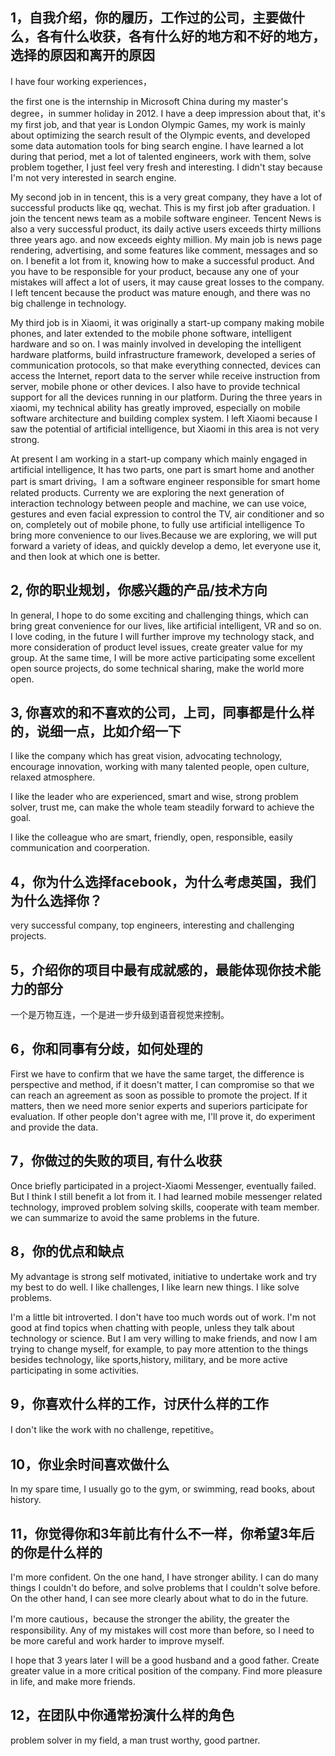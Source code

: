 ## 1，自我介绍，你的履历，工作过的公司，主要做什么，各有什么收获，各有什么好的地方和不好的地方，选择的原因和离开的原因
I have four working experiences，

the first one is the internship in Microsoft China during my master's degree，in summer holiday in 2012. I have a deep impression about that, it's my first job, and that year is London Olympic Games, my work is mainly about optimizing the search result of the Olympic events, and developed some data automation tools for bing search engine. I have learned a lot during that period, met a lot of talented engineers, work with them, solve problem together, I just feel very fresh and interesting. 
I didn't stay because I'm not very interested in search engine.

My second job in in tencent, this is a very great company, they have a lot of successful products like qq, wechat. This is my first job after graduation. I join the tencent news team as a mobile software engineer. Tencent News is also a very successful product, its daily active users exceeds thirty millions three years ago. and now exceeds eighty million. My main job is news page rendering, advertising, and some features like comment, messages and so on. I benefit a lot from it, knowing how to make a successful product. And you have to be responsible for your product, because any one of your mistakes will affect a lot of users, it may cause great losses to the company. I left tencent because the product was mature enough, and there was no big challenge in technology.

My third job is in Xiaomi, it was originally a start-up company making mobile phones, and later extended to the mobile phone software, intelligent hardware and so on. I was mainly involved in developing the intelligent hardware platforms, build infrastructure framework, developed a series of communication protocols, so that make everything connected, devices can access the Internet, report data to the server while receive instruction from server, mobile phone or other devices. I also have to provide technical support for all the devices running in our platform. During the three years in xiaomi, my technical ability has greatly improved, especially on mobile software architecture and building complex system. I left Xiaomi because I saw the potential of artificial intelligence, but Xiaomi in this area is not very strong.

At present I am working in a start-up company which mainly engaged in artificial intelligence, It has two parts, one part is smart home and 
another part is smart driving。I am a software engineer responsible for smart home related products. Currenty we are exploring the next generation of interaction technology between people and machine, we can use voice, gestures and even facial expression to control the TV, air conditioner and so on, completely out of mobile phone, to fully use artificial intelligence To bring more convenience to our lives.Because we are exploring, we will put forward a variety of ideas, and quickly develop a demo, let everyone use it, and then look at which one is better.

## 2, 你的职业规划，你感兴趣的产品/技术方向
In general, I hope to do some exciting and challenging things, which can bring great convenience for our lives, like artificial intelligent, VR and so on. I love coding, in the future I will further improve my technology stack, and more consideration of product level issues, create greater value for my group. At the same time, I will be more active participating some excellent open source projects, do some technical sharing, make the world more open.

## 3, 你喜欢的和不喜欢的公司，上司，同事都是什么样的，说细一点，比如介绍一下
I like the company which has great vision, advocating technology, encourage innovation, working with many talented people, open culture, relaxed atmosphere.

I like the leader who are experienced, smart and wise, strong problem solver, trust me, can make the whole team steadily forward to achieve the goal.

I like the colleague who are smart, friendly, open, responsible, easily communication and coorperation. 

## 4，你为什么选择facebook，为什么考虑英国，我们为什么选择你？
very successful company, top engineers, interesting and challenging projects.

## 5，介绍你的项目中最有成就感的，最能体现你技术能力的部分
一个是万物互连，一个是进一步升级到语音视觉来控制。

## 6，你和同事有分歧，如何处理的
First we have to confirm that we have the same target, the difference is perspective and method, if it doesn't matter, I can compromise so that we can reach an agreement as soon as possible to promote the project. If it matters, then we need more senior experts and superiors participate for evaluation. If other people don't agree with me, I'll prove it, do experiment and provide the data.

## 7，你做过的失败的项目, 有什么收获
Once briefly participated in a project-Xiaomi Messenger, eventually failed. But I think I still benefit a lot from it. I had learned mobile messenger related technology, improved problem solving skills, cooperate with team member. we can summarize to avoid the same problems in the future.

## 8，你的优点和缺点
My advantage is strong self motivated, initiative to undertake work and try my best to do well. I like challenges,  I like learn new things. I like solve problems.

I'm a little bit introverted. I don't have too much words out of work. I'm not good at find topics when chatting with people, unless they talk about technology or science. But I am very willing to make friends, and now I am trying to change myself, for example, to pay more attention to the things besides technology, like sports,history, military, and be more active participating in some activities.

## 9，你喜欢什么样的工作，讨厌什么样的工作
I don't like the work with no challenge, repetitive。

## 10，你业余时间喜欢做什么
In my spare time, I usually go to the gym, or swimming, read books, about history.

## 11，你觉得你和3年前比有什么不一样，你希望3年后的你是什么样的
I'm more confident. On the one hand, I have stronger ability. I can do many things I couldn't do before, and solve problems that I couldn't solve before. On the other hand, I can see more clearly about what to do in the future. 

I'm more cautious，because the stronger the ability, the greater the responsibility. Any of my mistakes will cost more than before, so I need to be more careful and work harder to improve myself.

I hope that 3 years later I will be a good husband and a good father. Create greater value in a more critical position of the company. Find more pleasure in life, and make more friends.


## 12，在团队中你通常扮演什么样的角色
problem solver in my field, a man trust worthy, good partner.
